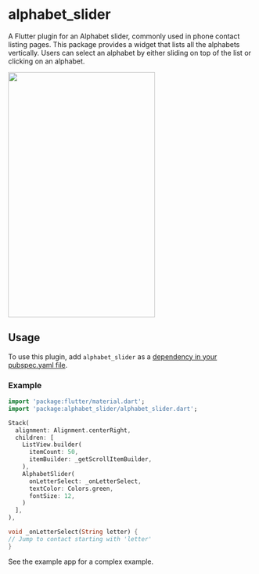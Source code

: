 <?code-excerpt path-base="example"?>

# alphabet_slider

A Flutter plugin for an Alphabet slider, commonly used in phone contact listing pages. This package provides a widget that lists all the alphabets vertically. Users can select an alphabet by either sliding on top of the list or clicking on an alphabet.

<img src="https://github.com/sabarinath-m/alphabet_slider/blob/main/demo.gif?raw=true" width="300" height="500" />

## Usage

To use this plugin, add `alphabet_slider` as a [dependency in your pubspec.yaml file](https://flutter.dev/platform-plugins/).

### Example

<?code-excerpt "lib/basic.dart (basic-example)"?>
```dart
import 'package:flutter/material.dart';
import 'package:alphabet_slider/alphabet_slider.dart';

Stack(
  alignment: Alignment.centerRight,
  children: [
    ListView.builder(
      itemCount: 50,
      itemBuilder: _getScrollItemBuilder,
    ),
    AlphabetSlider(
      onLetterSelect: _onLetterSelect,
      textColor: Colors.green,
      fontSize: 12,
    )
  ],
),

void _onLetterSelect(String letter) {
// Jump to contact starting with 'letter'
}
```

See the example app for a complex example.

